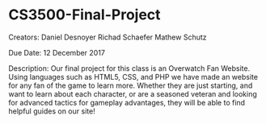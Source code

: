 # CS3500-Final-Project

Creators: Daniel Desnoyer
          Richad Schaefer
          Mathew Schutz

Due Date: 12 December 2017

Description: Our final project for this class is an Overwatch Fan Website. Using languages such as HTML5, CSS, and PHP we have made an website for any fan of the game to learn more. Whether they are just starting, and want to learn about each character, or are a seasoned veteran and looking for advanced tactics for gameplay advantages, they will be able to find helpful guides on our site! 
